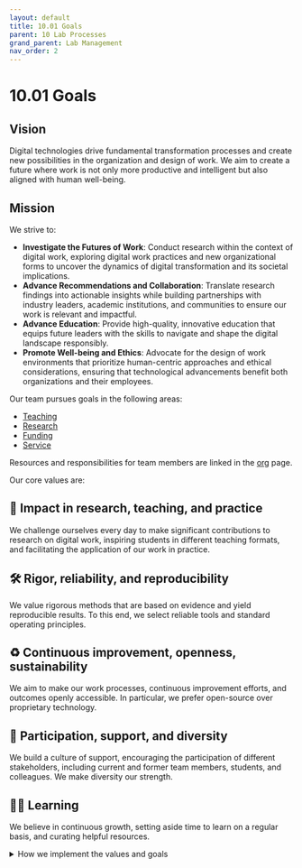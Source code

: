 ```yaml
---
layout: default
title: 10.01 Goals
parent: 10 Lab Processes
grand_parent: Lab Management
nav_order: 2
---
```


# 10.01 Goals

## Vision

Digital technologies drive fundamental transformation processes and create new possibilities in the organization and design of work. We aim to create a future where work is not only more productive and intelligent but also aligned with human well-being.

## Mission

We strive to:

- **Investigate the Futures of Work**: Conduct research within the context of digital work, exploring digital work practices and new organizational forms to uncover the dynamics of digital transformation and its societal implications.
- **Advance Recommendations and Collaboration**: Translate research findings into actionable insights while building partnerships with industry leaders, academic institutions, and communities to ensure our work is relevant and impactful.
- **Advance Education**: Provide high-quality, innovative education that equips future leaders with the skills to navigate and shape the digital landscape responsibly.
- **Promote Well-being and Ethics**: Advocate for the design of work environments that prioritize human-centric approaches and ethical considerations, ensuring that technological advancements benefit both organizations and their employees.

Our team pursues goals in the following areas:

- [Teaching](../../30-teaching/30_processes/30.01.goals.html)
- [Research](../../20-research/20_processes/20.01.goals.html)
- [Funding](../../40-funding)
- [Service](../../50-service)

Resources and responsibilities for team members are linked in the [org](10.02.team.html) page.

Our core values are:

## 🚀 **Impact in research, teaching, and practice**

We challenge ourselves every day to make significant contributions to research on digital work, inspiring students in different teaching formats, and facilitating the application of our work in practice.

## 🛠️ **Rigor, reliability, and reproducibility**

We value rigorous methods that are based on evidence and yield reproducible results. To this end, we select reliable tools and standard operating principles.

## ♻️ **Continuous improvement, openness, sustainability**

We aim to make our work processes, continuous improvement efforts, and outcomes openly accessible. In particular, we prefer open-source over proprietary technology.

<!-- https://www.heise.de/news/Bund-Lizenzkosten-fuer-Microsoft-auf-hohem-Niveau-insgesamt-neuer-Rekord-9744319.html -->

## 🙏 **Participation, support, and diversity**

We build a culture of support, encouraging the participation of different stakeholders, including current and former team members, students, and colleagues. We make diversity our strength.

## 🧑‍🎓️ **Learning**

We believe in continuous growth, setting aside time to learn on a regular basis, and curating helpful resources.

<details markdown="block">
  <summary>How we implement the values and goals</summary>
  1. What we emphasize during [onboarding](10.32.onboarding.html)
  2. All of our teaching efforts follow the [*plan-do-check-adjust* cycle](../../30-teaching/). Our [teaching evaluations](../../30-teaching/30_processes/30.21.evaluations.html) and [improvements](../../30-teaching/30_processes/30.22.improvements.html) are available publicly.
  3. We choose a rigorous manuscript production system, based on Git and Markdown. This allows us to involve students and research assistants in our most important projects, giving them the opportunity to learn and contribute from day one. Without the transparent versioning, reliable control, and effective contribution mechanisms of Git, we would probably "protect the manuscript" and restrict access to our work (e.g., when working with Word).
</details>

<!-- https://handbook.gitlab.com/handbook/values/#how-do-we-reinforce-our-values -->
